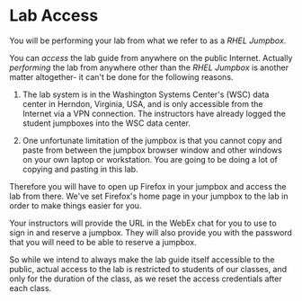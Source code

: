 # Lab Access

You will be performing your lab from what we refer to as a *RHEL Jumpbox*.

You can *access* the lab guide from anywhere on the public Internet. Actually *performing* the lab from anywhere other than the *RHEL Jumpbox* is another matter altogether-  it can't be done for the following reasons.

1. The lab system is in the Washington Systems Center's (WSC) data center in Herndon, Virginia, USA, and is only accessible from the Internet via a VPN connection. The instructors have already logged the student jumpboxes into the WSC data center.

2. One unfortunate limitation of the jumpbox is that you cannot copy and paste from between the jumpbox browser window and other windows on your own laptop or workstation.  You are going to be doing a lot of copying and pasting in this lab.

Therefore you will have to open up Firefox in your jumpbox and access the lab from there.  We've set Firefox's home page in your jumpbox to the lab in order to make things easier for you.

Your instructors will provide the URL in the WebEx chat for you to use to sign in and reserve a jumpbox. They will also provide you with the password that you will need to be able to reserve a jumpbox.

So while we intend to always make the lab guide itself accessible to the public, actual access to the lab is restricted to students of our classes, and only for the duration of the class, as we reset the access credentials after each class.



